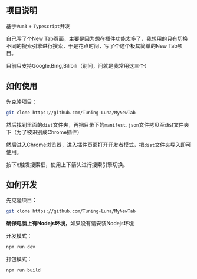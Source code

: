## 项目说明
基于`Vue3` + `Typescript`开发

自己写了个New Tab页面，主要是因为想在插件功能太多了，我想用的只有切换不同的搜索引擎进行搜索，于是花点时间，写了个这个极其简单的New Tab项目。

目前只支持Google,Bing,Bilibili（别问，问就是我常用这三个）

## 如何使用

先克隆项目：

```bash
git clone https://github.com/Tuning-Luna/MyNewTab
```

然后找到里面的`dist`文件夹，再把目录下的`manifest.json`文件拷贝至dist文件夹下（为了被识别成Chrome插件）

然后进入Chrome浏览器，进入插件页面打开开发者模式，把`dist`文件夹导入即可使用。

按下q触发搜索框，使用上下箭头进行搜索引擎切换。

## 如何开发
先克隆项目：

```bash
git clone https://github.com/Tuning-Luna/MyNewTab
```

**确保电脑上有Nodejs环境**，如果没有请安装Nodejs环境

开发模式：
```bash
npm run dev
```

打包模式：
```bash
npm run build
```
